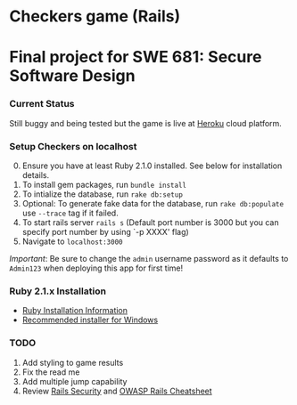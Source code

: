 # Checkers game (Rails)
Final project for SWE 681: Secure Software Design
==========
### Current Status
Still buggy and being tested but the game is live at [Heroku](https://gentle-meadow-9245.herokuapp.com/) cloud platform. 

### Setup Checkers on localhost
0. Ensure you have at least Ruby 2.1.0 installed. See below for installation details.
1. To install gem packages, run `bundle install`
2. To intialize the database, run `rake db:setup`
3. Optional: To generate fake data for the database, run `rake db:populate` use `--trace` tag if it failed.
4. To start rails server `rails s` (Default port number is 3000 but you can specify port number by using `-p XXXX' flag) 
5. Navigate to `localhost:3000` 

*Important*: Be sure to change the `admin` username password as it defaults to `Admin123` when deploying this app for first time!

### Ruby 2.1.x Installation
- [Ruby Installation Information](https://www.ruby-lang.org/en/downloads/) 
- [Recommended installer for Windows](http://rubyinstaller.org/)

### TODO
1. Add styling to game results
2. Fix the read me
3. Add multiple jump capability
4. Review [Rails Security](http://guides.rubyonrails.org/security.html) and [OWASP Rails Cheatsheet](https://www.owasp.org/index.php/Ruby_on_Rails_Cheatsheet)
